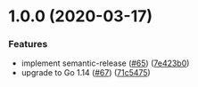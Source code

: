 # 1.0.0 (2020-03-17)


### Features

* implement semantic-release ([#65](https://github.com/microsoft/abstrakt/issues/65)) ([7e423b0](https://github.com/microsoft/abstrakt/commit/7e423b0a0884ccb5bb996553b40f66b780ffa76f))
* upgrade to Go 1.14 ([#67](https://github.com/microsoft/abstrakt/issues/67)) ([71c5475](https://github.com/microsoft/abstrakt/commit/71c5475ad78365e2b40e86f8216f52849709d632))
